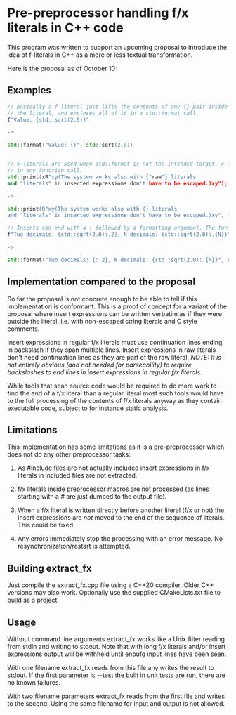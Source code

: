 # Pre-preprocessor handling f/x literals in C++ code

This program was written to support an upcoming proposal to introduce the idea of f-literals in C++ as a more or less textual transformation.

Here is the proposal as of October 10: [](https://api.csswg.org/bikeshed/?url=https://raw.githubusercontent.com/hadrielk/cpp-proposals/main/f-string/f-string-r1.bs&force=1)

## Examples

```C++
// Basically a f-literal just lifts the contents of any {} pair inside it to a separate function parameter expression after 
// the literal, and encloses all of it in a std::format call.
f"Value: {std::sqrt(2.0)}"

->

std::format("Value: {}", std::sqrt(2.0))


// x-literals are used when std::format is not the intended target. x-literals don't enclose the resulting parameter list 
// in any function call.
std::print(xR"xy(The system works also with {"raw"} literals
and "literals" in inserted expressions don't have to be escaped.)xy");

->

std::print(R"xy(The system works also with {} literals
and "literals" in inserted expressions don't have to be escaped.)xy", "raw");

// Inserts can end with a : followed by a formatting argument. The formatting argument can contain insert expressions.
f"Two decimals: {std::sqrt(2.0):.2}, N decimals: {std::sqrt(2.0):.{N}}"

->

std::format("Two decimals: {:.2}, N decimals: {std::sqrt(2.0):.{N}}", std::sqrt(2.0), std::sqrt(2.0), N);


```

## Implementation compared to the proposal

So far the proposal is not concrete enough to be able to tell if this implementation is conformant. This is a proof of concept for a variant
of the proposal where insert expressions can be written verbatim as if they were outside the literal, i.e. with non-escaped string literals and C style comments.

Insert expressions in regular f/x literals must use continuation lines ending in backslash if they span multiple lines. Insert
expressions in raw literals don't need continuation lines as they are part of the raw literal. *NOTE: It is not entirely obvious (and*
*not needed for parseability) to require backslashes to end lines in insert expressions in regular f/x literals.*

While tools that scan source code would be required to do more work to find the end of a f/x literal than a regular literal most
such tools would have to the full processing of the contents of f/x literals anyway as they contain executable code, subject to for
instance static analysis.

## Limitations

This implementation has some limitations as it is a pre-preprocessor which does not do any other preprocessor tasks:

1. As #include files are not actually included insert expressions in f/x literals in included files are not extracted.

2. f/x literals inside preprocessor macros are not processed (as lines starting with a # are just dumped to the output file).

3. When a f/x literal is written directly before another literal (f/x or not) the insert expressions are _not_ moved to the end of the sequence of literals. This
  could be fixed.

4. Any errors immediately stop the processing with an error message. No resynchronization/restart is attempted.


## Building extract_fx

Just compile the extract_fx.cpp file using a C++20 compiler. Older C++ versions may also work. Optionally use the supplied
CMakeLists.txt file to build as a project.

## Usage

Without command line arguments extract_fx works like a Unix filter reading from stdin and writing to stdout. Note that with long f/x
literals and/or insert expressions output will be withheld until enoufg input lines have been seen.

With one filename extract_fx reads from this file any writes the result to stdout. If the first parameter is --test the built in
unit tests are run, there are no known failures.

With two filename parameters extract_fx reads from the first file and writes to the second. Using the same filename for input and output is not allowed.
